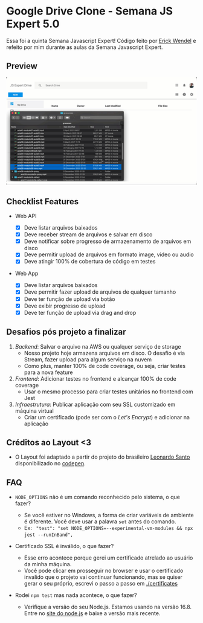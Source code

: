 # Google Drive Clone - Semana JS Expert 5.0

Essa foi a quinta Semana Javascript Expert! Código feito por [Erick Wendel](https://github.com/ErickWendel) e refeito por mim durante as aulas da Semana Javascript Expert.

## Preview

![](./resources/demo.gif)

## Checklist Features

- Web API

  - [x] Deve listar arquivos baixados
  - [x] Deve receber stream de arquivos e salvar em disco
  - [x] Deve notificar sobre progresso de armazenamento de arquivos em disco
  - [x] Deve permitir upload de arquivos em formato image, video ou audio
  - [x] Deve atingir 100% de cobertura de código em testes

- Web App
  - [x] Deve listar arquivos baixados
  - [x] Deve permitir fazer upload de arquivos de qualquer tamanho
  - [x] Deve ter função de upload via botão
  - [x] Deve exibir progresso de upload
  - [x] Deve ter função de upload via drag and drop

## Desafios pós projeto a finalizar

1. _Backend_: Salvar o arquivo na AWS ou qualquer serviço de storage
   - Nosso projeto hoje armazena arquivos em disco. O desafio é via Stream, fazer upload para algum serviço na nuvem
   - Como plus, manter 100% de code coverage, ou seja, criar testes para a nova feature
2. _Frontend_: Adicionar testes no frontend e alcançar 100% de code coverage
   - Usar o mesmo processo para criar testes unitários no frontend com Jest
3. _Infraestrutura_: Publicar aplicação com seu SSL customizado em máquina virtual
   - Criar um certificado (pode ser com o _Let's Encrypt_) e adicionar na aplicação

## Créditos ao Layout <3

- O Layout foi adaptado a partir do projeto do brasileiro [Leonardo Santo](https://github.com/leoespsanto) disponibilizado no [codepen](https://codepen.io/leoespsanto/pen/KZMMKG).

## FAQ

- `NODE_OPTIONS` não é um comando reconhecido pelo sistema, o que fazer?

  - Se você estiver no Windows, a forma de criar variáveis de ambiente é diferente. Você deve usar a palavra `set` antes do comando.
  - Ex: ` "test": "set NODE_OPTIONS=--experimental-vm-modules && npx jest --runInBand",`

- Certificado SSL é inválido, o que fazer?

  - Esse erro acontece porque gerei um certificado atrelado ao usuário da minha máquina.
  - Você pode clicar em prosseguir no browser e usar o certificado invalido que o projeto vai continuar funcionando, mas se quiser gerar o seu próprio, escrevi o passo a passo em [./certificates](./certificates)

- Rodei `npm test` mas nada acontece, o que fazer?
  - Verifique a versão do seu Node.js. Estamos usando na versão 16.8. Entre no [site do node.js](https://nodejs.org) e baixe a versão mais recente.
